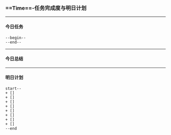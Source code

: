 ### ==Time==-任务完成度与明日计划

----------------------------------------------------------------------------------------------------------
#### 今日任务
    --begin--
    --end--
----------------------------------------------------------------------------------------------------------
#### 今日总结


----------------------------------------------------------------------------------------------------------
#### 明日计划
    start--
    + [] 
    + [] 
    + [] 
    + [] 
    + [] 
    + [] 
    + [] 
    + [] 
    --end
